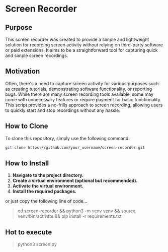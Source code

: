 # Screen Recorder

## Purpose
This screen recorder was created to provide a simple and lightweight solution for recording screen activity without relying on third-party software or paid extensions. It aims to be a straightforward tool for capturing quick and simple screen recordings.

## Motivation
Often, there's a need to capture screen activity for various purposes such as creating tutorials, demonstrating software functionality, or reporting bugs. While there are many screen recording tools available, some may come with unnecessary features or require payment for basic functionality. This script provides a no-frills approach to screen recording, allowing users to quickly start and stop recordings without any hassle.

## How to Clone
To clone this repository, simply use the following command:

```bash
git clone https://github.com/your_username/screen-recorder.git
```

## How to Install
1. **Navigate to the project directory.**
2. **Create a virtual environment (optional but recommended).**
3. **Activate the virtual environment.**
4. **Install the required packages.**

or just copy the following line of code...

> cd screen-recorder && python3 -m venv venv && source venv/bin/activate && pip install -r requirements.txt

## Hot to execute

> python3 screen.py


